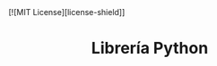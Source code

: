 <div id="top"></div>
[![MIT License][license-shield]]

<br />
<div>
  <h1 align='center'>Librería Python</h1>
</div>

[license-shield]: https://img.shields.io/github/license/othneildrew/Best-README-Template.svg?style=for-the-badge
[license-url]: https://github.com/GonzaloPerez1/Libreria-python/blob/main/License.txt
